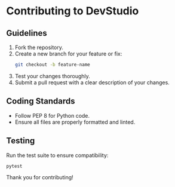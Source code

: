 # Contributing to DevStudio

## Guidelines
1. Fork the repository.
2. Create a new branch for your feature or fix:
   ```bash
   git checkout -b feature-name
   ```
3. Test your changes thoroughly.
4. Submit a pull request with a clear description of your changes.

## Coding Standards
- Follow PEP 8 for Python code.
- Ensure all files are properly formatted and linted.

## Testing
Run the test suite to ensure compatibility:
```bash
pytest
```

Thank you for contributing!
